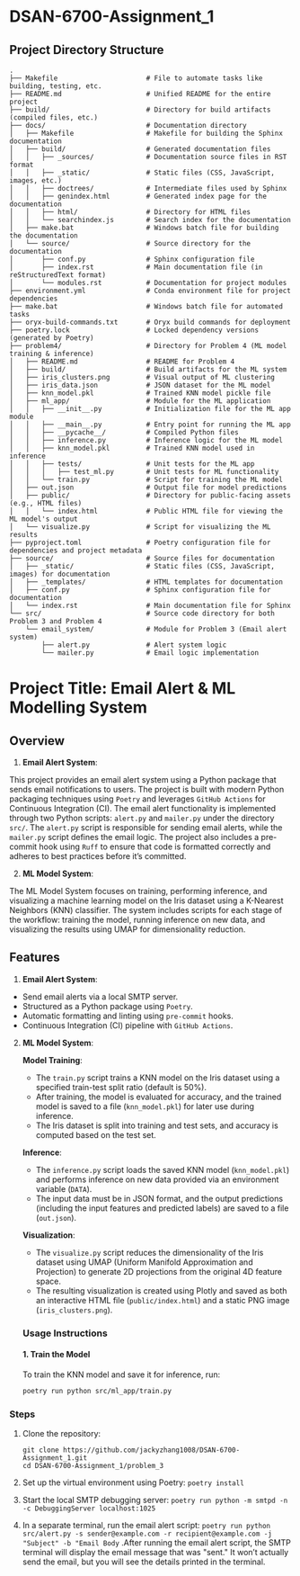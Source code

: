 # DSAN-6700-Assignment_1

## Project Directory Structure

```plaintext
.
├── Makefile                      # File to automate tasks like building, testing, etc.
├── README.md                     # Unified README for the entire project
├── build/                        # Directory for build artifacts (compiled files, etc.)
├── docs/                         # Documentation directory
│   ├── Makefile                  # Makefile for building the Sphinx documentation
│   ├── build/                    # Generated documentation files
│   │   ├── _sources/             # Documentation source files in RST format
│   │   ├── _static/              # Static files (CSS, JavaScript, images, etc.)
│   │   ├── doctrees/             # Intermediate files used by Sphinx
│   │   ├── genindex.html         # Generated index page for the documentation
│   │   ├── html/                 # Directory for HTML files
│   │   └── searchindex.js        # Search index for the documentation
│   ├── make.bat                  # Windows batch file for building the documentation
│   └── source/                   # Source directory for the documentation
│       ├── conf.py               # Sphinx configuration file
│       ├── index.rst             # Main documentation file (in reStructuredText format)
│       └── modules.rst           # Documentation for project modules
├── environment.yml               # Conda environment file for project dependencies
├── make.bat                      # Windows batch file for automated tasks
├── oryx-build-commands.txt       # Oryx build commands for deployment
├── poetry.lock                   # Locked dependency versions (generated by Poetry)
├── problem4/                     # Directory for Problem 4 (ML model training & inference)
│   ├── README.md                 # README for Problem 4
│   ├── build/                    # Build artifacts for the ML system
│   ├── iris_clusters.png         # Visual output of ML clustering
│   ├── iris_data.json            # JSON dataset for the ML model
│   ├── knn_model.pkl             # Trained KNN model pickle file
│   ├── ml_app/                   # Module for the ML application
│   │   ├── __init__.py           # Initialization file for the ML app module
│   │   ├── __main__.py           # Entry point for running the ML app
│   │   ├── __pycache__/          # Compiled Python files
│   │   ├── inference.py          # Inference logic for the ML model
│   │   ├── knn_model.pkl         # Trained KNN model used in inference
│   │   ├── tests/                # Unit tests for the ML app
│   │   │   ├── test_ml.py        # Unit tests for ML functionality
│   │   └── train.py              # Script for training the ML model
│   ├── out.json                  # Output file for model predictions
│   ├── public/                   # Directory for public-facing assets (e.g., HTML files)
│   │   └── index.html            # Public HTML file for viewing the ML model's output
│   └── visualize.py              # Script for visualizing the ML results
├── pyproject.toml                # Poetry configuration file for dependencies and project metadata
├── source/                       # Source files for documentation
│   ├── _static/                  # Static files (CSS, JavaScript, images) for documentation
│   ├── _templates/               # HTML templates for documentation
│   ├── conf.py                   # Sphinx configuration file for documentation
│   └── index.rst                 # Main documentation file for Sphinx
└── src/                          # Source code directory for both Problem 3 and Problem 4
    └── email_system/             # Module for Problem 3 (Email alert system)
        ├── alert.py              # Alert system logic
        └── mailer.py             # Email logic implementation
```

# Project Title: Email Alert & ML Modelling System

## Overview

1. **Email Alert System**:

This project provides an email alert system using a Python package that sends email notifications to users. The project is built with modern Python packaging techniques using `Poetry` and leverages `GitHub Actions` for Continuous Integration (CI). The email alert functionality is implemented through two Python scripts: `alert.py` and `mailer.py` under the directory `src/`. The `alert.py` script is responsible for sending email alerts, while the `mailer.py` script defines the email logic. The project also includes a pre-commit hook using `Ruff` to ensure that code is formatted correctly and adheres to best practices before it’s committed.

2. **ML Model System**:

The ML Model System focuses on training, performing inference, and visualizing a machine learning model on the Iris dataset using a K-Nearest Neighbors (KNN) classifier. The system includes scripts for each stage of the workflow: training the model, running inference on new data, and visualizing the results using UMAP for dimensionality reduction.

## Features

1. **Email Alert System**:

-   Send email alerts via a local SMTP server.
-   Structured as a Python package using `Poetry`.
-   Automatic formatting and linting using `pre-commit` hooks.
-   Continuous Integration (CI) pipeline with `GitHub Actions`.

2. **ML Model System**:

    **Model Training**:
    - The `train.py` script trains a KNN model on the Iris dataset using a specified train-test split ratio (default is 50%).
    - After training, the model is evaluated for accuracy, and the trained model is saved to a file (`knn_model.pkl`) for later use during inference.
    - The Iris dataset is split into training and test sets, and accuracy is computed based on the test set.

    **Inference**:
    - The `inference.py` script loads the saved KNN model (`knn_model.pkl`) and performs inference on new data provided via an environment variable (`DATA`).
    - The input data must be in JSON format, and the output predictions (including the input features and predicted labels) are saved to a file (`out.json`).

    **Visualization**:
    - The `visualize.py` script reduces the dimensionality of the Iris dataset using UMAP (Uniform Manifold Approximation and Projection) to generate 2D projections from the original 4D feature space.
    - The resulting visualization is created using Plotly and saved as both an interactive HTML file (`public/index.html`) and a static PNG image (`iris_clusters.png`).

    ### Usage Instructions

    #### 1. Train the Model

    To train the KNN model and save it for inference, run:

    ```bash
    poetry run python src/ml_app/train.py


### Steps

1.  Clone the repository:

    ``` 
    git clone https://github.com/jackyzhang1008/DSAN-6700-Assignment_1.git
    cd DSAN-6700-Assignment_1/problem_3
    ```

2.  Set up the virtual environment using Poetry: `poetry install`

3.  Start the local SMTP debugging server: `poetry run python -m smtpd -n -c DebuggingServer localhost:1025`

4.  In a separate terminal, run the email alert script: `poetry run python src/alert.py -s sender@example.com -r recipient@example.com -j "Subject" -b "Email Body` .After running the email alert script, the SMTP terminal will display the email message that was "sent." It won’t actually send the email, but you will see the details printed in the terminal.
